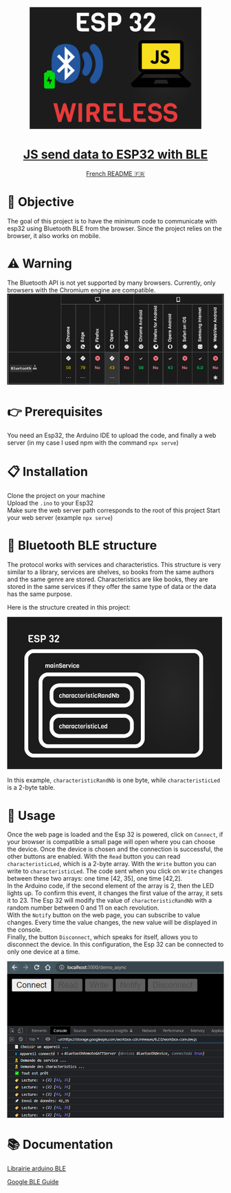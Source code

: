 
<div align="center">
<img width=400 src="src/illustration.png">

# [JS send data to ESP32 with BLE](https://qypol342.github.io/js-ble-esp32/async_demo.html)

[French README 🇫🇷](README.md)
</div>


# 🎯 Objective
The goal of this project is to have the minimum code to communicate with esp32 using Bluetooth BLE from the browser. Since the project relies on the browser, it also works on mobile.

# ⚠️ Warning
The Bluetooth API is not yet supported by many browsers. Currently, only browsers with the Chromium engine are compatible.
<a href="https://developer.mozilla.org/en-US/docs/Web/API/Web_Bluetooth_API">
<img src="src/ble_support.PNG">
</a>

# 👉 Prerequisites
You need an Esp32, the Arduino IDE to upload the code, and finally a web server (in my case I used npm with the command `npx serve`)

# 📋 Installation
Clone the project on your machine </br>
Upload the `.ino` to your Esp32 </br>
Make sure the web server path corresponds to the root of this project
Start your web server (example `npx serve`)

# 📐 Bluetooth BLE structure
The protocol works with services and characteristics. This structure is very similar to a library, services are shelves, so books from the same authors and the same genre are stored. Characteristics are like books, they are stored in the same services if they offer the same type of data or the data has the same purpose.

Here is the structure created in this project:

<img width=500 src="src/schema.png">

In this example, `characteristicRandNb` is one byte, while `characteristicLed` is a 2-byte table.

# 🚀 Usage
Once the web page is loaded and the Esp 32 is powered, click on `Connect`, if your browser is compatible a small page will open where you can choose the device.
Once the device is chosen and the connection is successful, the other buttons are enabled. With the `Read` button you can read `characteristicLed`, which is a 2-byte array. With the `Write` button you can write to `characteristicLed`. The code sent when you click on `Write` changes between these two arrays: one time [42, 35], one time [42,2]. </br>
In the Arduino code, if the second element of the array is 2, then the LED lights up. To confirm this event, it changes the first value of the array, it sets it to 23. The Esp 32 will modify the value of `characteristicRandNb` with a random number between 0 and 11 on each revolution. </br>
With the `Notify` button on the web page, you can subscribe to value changes. Every time the value changes, the new value will be displayed in the console.</br>
Finally, the button `Disconnect`, which speaks for itself, allows you to disconnect the device. In this configuration, the Esp 32 can be connected to only one device at a time.

<img width=700 src="src/demo.PNG">

# 📚 Documentation

[Librairie arduino BLE](https://www.arduino.cc/reference/en/libraries/arduinoble/)

[Google BLE Guide](https://developer.chrome.com/articles/bluetooth/)







